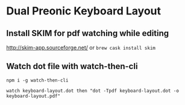 # Dual Preonic Keyboard Layout

## Install SKIM for pdf watching while editing

http://skim-app.sourceforge.net/
or
`brew cask install skim`

## Watch dot file with watch-then-cli

`npm i -g watch-then-cli`

`watch keyboard-layout.dot then "dot -Tpdf keyboard-layout.dot -o keyboard-layout.pdf"`
